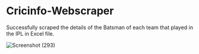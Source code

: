 # Cricinfo-Webscraper
 Successfully scraped the details of the Batsman of each team that played in the IPL in Excel file.

![Screenshot (293)](https://user-images.githubusercontent.com/86774036/180396716-44d5c821-fd7c-4630-a138-12bfe96fcf91.png)
